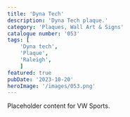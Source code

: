 ```yaml
---
title: 'Dyna Tech'
description: 'Dyna Tech plaque.'
category: 'Plaques, Wall Art & Signs'
catalogue number: '053'
tags: [
    'Dyna tech', 
    'Plaque', 
    'Raleigh',
    ]
featured: true
pubDate: '2023-10-20'
heroImage: '/images/053.png'
---
```


Placeholder content for VW Sports.